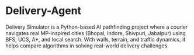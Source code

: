 # Delivery-Agent
Delivery Simulator is a Python-based AI pathfinding project where a courier navigates real MP-inspired cities (Bhopal, Indore, Shivpuri, Jabalpur) using BFS, UCS, A*, and local search. With walls, terrain, and traffic dynamics, it helps compare algorithms in solving real-world delivery challenges.
